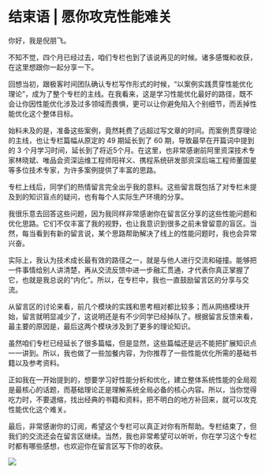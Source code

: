 # 结束语 \| 愿你攻克性能难关

你好，我是倪朋飞。

不知不觉，四个月已经过去，咱们专栏也到了该说再见的时候。诸多感慨和收获，在这里想跟你一起分享一下。

回想当初，跟极客时间团队确认专栏写作形式的时候，“以案例实践贯穿性能优化理论”，成为了整个专栏的主线。在我看来，这是学习性能优化最好的路径，既不会让你因性能优化涉及过多领域而畏惧，更可以让你避免陷入个别细节，而丢掉性能优化这个整体目标。

始料未及的是，准备这些案例，竟然耗费了远超过写文章的时间。而案例贯穿理论的主线，也让专栏篇幅从原定的 49 期延长到了 60 期，导致最早在开篇词中提到的 3 个月学习时间，延长到了将近5个月。在这里，也非常感谢前阿里资深技术专家林晓斌、唯品会资深运维工程师阳祥义、携程系统研发部资深后端工程师董国星等多位技术专家，为许多案例提供了丰富的思路。

专栏上线后，同学们的热情留言完全出乎我的意料。这些留言既包括了对专栏未提及到的知识盲点的疑问，也有每个人实际生产环境的分享。

我很乐意去回答这些问题，因为我同样非常感谢你在留言区分享的这些性能问题和优化思路。它们不仅丰富了我的视野，也让我意识到很多之前未曾留意的盲区。当然，每当看到有新的留言说，某个思路帮助解决了线上的性能问题时，我也会异常兴奋。

<!-- [[[read_end]]] -->

实际上，我认为技术成长最有效的路径之一，就是与他人进行交流和碰撞。能够把一件事情给别人讲清楚，再从交流反馈中进一步融汇贯通，才代表你真正掌握了它，也就是我总说的“内化”。所以，在专栏中，我也一直鼓励留言区的分享与交流。

从留言区的讨论来看，前几个模块的实践和思考相对都比较多；而从网络模块开始，留言就明显减少了，这说明还是有不少同学已经掉队了。根据留言反馈来看，最主要的原因是，最后这两个模块涉及到了更多的理论知识。

虽然咱们专栏已经延长了很多篇幅，但是显然，这些篇幅还是远不能把扩展知识点一一讲到。所以，我也做了一些加餐内容，为你推荐了一些性能优化所需的基础书籍以及参考资料。

正如我在一开始提到的，想要学习好性能分析和优化，建立整体系统性能的全局观是最核心的话题，而基础理论正是理解系统全局必备的核心内容。所以，当你觉得吃力时，不要退缩，找出经典的书籍和资料，把不明白的地方补回来，就可以攻克性能优化这个难关。

最后，非常感谢你的订阅，希望这个专栏可以真正对你有所帮助。专栏结束了，但我们的交流还会在留言区继续。当然，我也非常希望可以听听，你在学习这个专栏时都有哪些感想，也欢迎你在留言区写下你的收获。

[![](<https://static001.geekbang.org/resource/image/af/b2/af60e7099d1d2fac6cc6e9e2f38b69b2.jpg>)](<https://wj.qq.com/s2/3525027/15e5/>)

